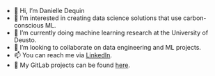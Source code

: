 - 👋 Hi, I’m Danielle Dequin
- 👀 I’m interested in creating data science solutions that use carbon-conscious ML.
- 🌱 I’m currently doing machine learning research at the University of Deusto.
- 💞️ I’m looking to collaborate on data engineering and ML projects.
- 📫 You can reach me via [LinkedIn](https://www.linkedin.com/in/danielle-dequin/).
- :fox_face: My GitLab projects can be found [here](https://gitlab.com/dmdequin).

<!---
dmdequin/dmdequin is a ✨ special ✨ repository because its `README.md` (this file) appears on your GitHub profile.
You can click the Preview link to take a look at your changes.
--->
